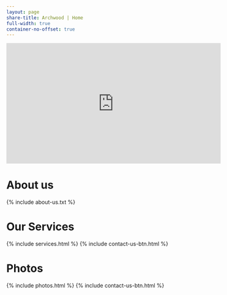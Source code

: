 ```yaml
---
layout: page
share-title: Archwood | Home
full-width: true
container-no-offset: true
---
```

<div class="videoWrapper">
    <iframe
      width="560" height="315"
      src="https://www.youtube.com/embed/5BWrpuD0R68?si=4CHjFL807_tVc8pu&amp;autoplay=1;controls=0;mute=1"
      title="" frameborder="0" 
      allow="accelerometer; autoplay; encrypted-media; gyroscope; picture-in-picture" allowfullscreen></iframe>
</div>


<div class="container-lg col-lg-10 offset-lg-1" markdown="1">

# About us
{% include about-us.txt %} 

# Our Services
{% include services.html %}
{% include contact-us-btn.html %}

# Photos
{% include photos.html %}
{% include contact-us-btn.html %}
</div>